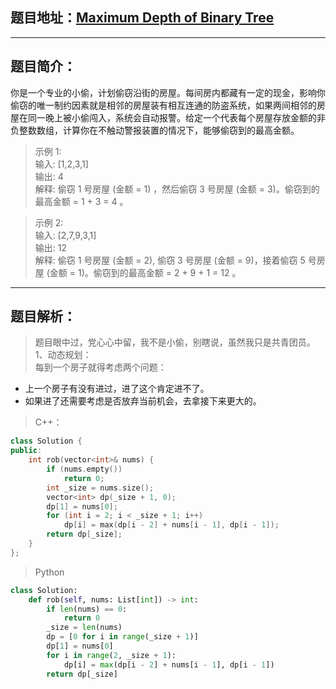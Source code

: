 ## 题目地址：[Maximum Depth of Binary Tree](https://leetcode.com/problems/maximum-depth-of-binary-tree/)
---
## 题目简介：
你是一个专业的小偷，计划偷窃沿街的房屋。每间房内都藏有一定的现金，影响你偷窃的唯一制约因素就是相邻的房屋装有相互连通的防盗系统，如果两间相邻的房屋在同一晚上被小偷闯入，系统会自动报警。给定一个代表每个房屋存放金额的非负整数数组，计算你在不触动警报装置的情况下，能够偷窃到的最高金额。

> 示例 1:     
> 输入: [1,2,3,1]   
> 输出: 4     
> 解释: 偷窃 1 号房屋 (金额 = 1) ，然后偷窃 3 号房屋 (金额 = 3)。偷窃到的最高金额 = 1 + 3 = 4 。
 
> 示例 2:     
> 输入: [2,7,9,3,1]     
> 输出: 12     
> 解释: 偷窃 1 号房屋 (金额 = 2), 偷窃 3 号房屋 (金额 = 9)，接着偷窃 5 号房屋 (金额 = 1)。偷窃到的最高金额 = 2 + 9 + 1 = 12 。  

---
## 题目解析：  
> 题目眼中过，党心心中留，我不是小偷，别瞎说，虽然我只是共青团员。  
1、动态规划：  
每到一个房子就得考虑两个问题：  
+ 上一个房子有没有进过，进了这个肯定进不了。
+ 如果进了还需要考虑是否放弃当前机会，去拿接下来更大的。


> C++：
```c++
class Solution {
public:
    int rob(vector<int>& nums) {
        if (nums.empty())
            return 0;
        int _size = nums.size();
        vector<int> dp(_size + 1, 0);
        dp[1] = nums[0];
        for (int i = 2; i < _size + 1; i++)
            dp[i] = max(dp[i - 2] + nums[i - 1], dp[i - 1]);
        return dp[_size];
    }
};
```
> Python
```python
class Solution:
    def rob(self, nums: List[int]) -> int:
        if len(nums) == 0:
            return 0
        _size = len(nums)
        dp = [0 for i in range(_size + 1)]
        dp[1] = nums[0]
        for i in range(2, _size + 1):
            dp[i] = max(dp[i - 2] + nums[i - 1], dp[i - 1])
        return dp[_size]
```
